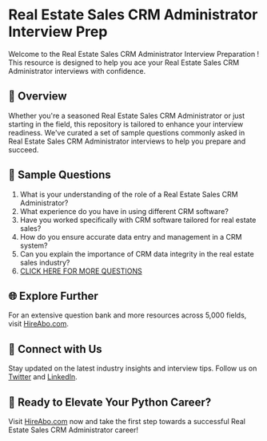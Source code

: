 # Real Estate Sales CRM Administrator Interview Prep

Welcome to the Real Estate Sales CRM Administrator Interview Preparation ! This resource is designed to help you ace your Real Estate Sales CRM Administrator interviews with confidence.

## 🚀 Overview

Whether you're a seasoned Real Estate Sales CRM Administrator or just starting in the field, this repository is tailored to enhance your interview readiness. We've curated a set of sample questions commonly asked in Real Estate Sales CRM Administrator interviews to help you prepare and succeed.

## 📝 Sample Questions

1. What is your understanding of the role of a Real Estate Sales CRM Administrator?
2. What experience do you have in using different CRM software?
3. Have you worked specifically with CRM software tailored for real estate sales?
4. How do you ensure accurate data entry and management in a CRM system?
5. Can you explain the importance of CRM data integrity in the real estate sales industry?
6. [CLICK HERE FOR MORE QUESTIONS](https://hireabo.com/job/21_0_47/Real%20Estate%20Sales%20CRM%20Administrator)

## 🌐 Explore Further

For an extensive question bank and more resources across 5,000 fields, visit [HireAbo.com](https://www.hireabo.com).

## 📱 Connect with Us

Stay updated on the latest industry insights and interview tips. Follow us on [Twitter](https://twitter.com/hireabo) and [LinkedIn](https://www.linkedin.com/in/hire-abo-3609972a8/).

## 🚀 Ready to Elevate Your Python Career?

Visit [HireAbo.com](https://www.hireabo.com) now and take the first step towards a successful Real Estate Sales CRM Administrator career!